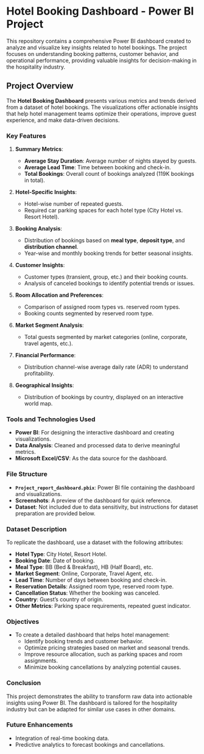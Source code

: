 # Hotel Booking Dashboard - Power BI Project

This repository contains a comprehensive Power BI dashboard created to analyze and visualize key insights related to hotel bookings. The project focuses on understanding booking patterns, customer behavior, and operational performance, providing valuable insights for decision-making in the hospitality industry.

## Project Overview

The **Hotel Booking Dashboard** presents various metrics and trends derived from a dataset of hotel bookings. The visualizations offer actionable insights that help hotel management teams optimize their operations, improve guest experience, and make data-driven decisions.

### Key Features

1. **Summary Metrics**:
   - **Average Stay Duration**: Average number of nights stayed by guests.
   - **Average Lead Time**: Time between booking and check-in.
   - **Total Bookings**: Overall count of bookings analyzed (119K bookings in total).

2. **Hotel-Specific Insights**:
   - Hotel-wise number of repeated guests.
   - Required car parking spaces for each hotel type (City Hotel vs. Resort Hotel).

3. **Booking Analysis**:
   - Distribution of bookings based on **meal type**, **deposit type**, and **distribution channel**.
   - Year-wise and monthly booking trends for better seasonal insights.

4. **Customer Insights**:
   - Customer types (transient, group, etc.) and their booking counts.
   - Analysis of canceled bookings to identify potential trends or issues.

5. **Room Allocation and Preferences**:
   - Comparison of assigned room types vs. reserved room types.
   - Booking counts segmented by reserved room type.

6. **Market Segment Analysis**:
   - Total guests segmented by market categories (online, corporate, travel agents, etc.).

7. **Financial Performance**:
   - Distribution channel-wise average daily rate (ADR) to understand profitability.

8. **Geographical Insights**:
   - Distribution of bookings by country, displayed on an interactive world map.

### Tools and Technologies Used

- **Power BI**: For designing the interactive dashboard and creating visualizations.
- **Data Analysis**: Cleaned and processed data to derive meaningful metrics.
- **Microsoft Excel/CSV**: As the data source for the dashboard.

### File Structure

- **`Project_report_dashboard.pbix`**: Power BI file containing the dashboard and visualizations.
- **Screenshots**: A preview of the dashboard for quick reference.
- **Dataset**: Not included due to data sensitivity, but instructions for dataset preparation are provided below.



### Dataset Description

To replicate the dashboard, use a dataset with the following attributes:
- **Hotel Type**: City Hotel, Resort Hotel.
- **Booking Date**: Date of booking.
- **Meal Type**: BB (Bed & Breakfast), HB (Half Board), etc.
- **Market Segment**: Online, Corporate, Travel Agent, etc.
- **Lead Time**: Number of days between booking and check-in.
- **Reservation Details**: Assigned room type, reserved room type.
- **Cancellation Status**: Whether the booking was canceled.
- **Country**: Guest’s country of origin.
- **Other Metrics**: Parking space requirements, repeated guest indicator.

### Objectives

- To create a detailed dashboard that helps hotel management:
  - Identify booking trends and customer behavior.
  - Optimize pricing strategies based on market and seasonal trends.
  - Improve resource allocation, such as parking spaces and room assignments.
  - Minimize booking cancellations by analyzing potential causes.

### Conclusion

This project demonstrates the ability to transform raw data into actionable insights using Power BI. The dashboard is tailored for the hospitality industry but can be adapted for similar use cases in other domains.

### Future Enhancements

- Integration of real-time booking data.
- Predictive analytics to forecast bookings and cancellations.
